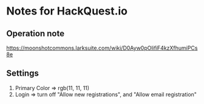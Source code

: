 Notes for HackQuest.io
========

Operation note
--------

https://moonshotcommons.larksuite.com/wiki/D0Ayw0pOlifiF4kzXfhumiPCs8e


Settings
--------

1. Primary Color => rgb(11, 11, 11)
2. Login => turn off "Allow new registrations", and "Allow email registration"

